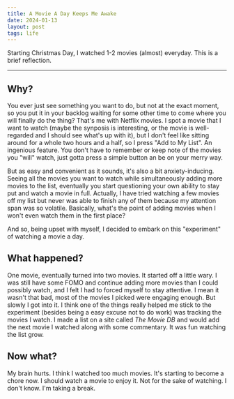 ```yaml
---
title: A Movie A Day Keeps Me Awake
date: 2024-01-13 
layout: post
tags: life
---
```


Starting Christmas Day, I watched 1-2 movies (almost) everyday. This is a brief reflection.

---

## Why?

You ever just see something you want to do, but not at the exact moment, so you put it in your backlog waiting for some other time to come where you will finally do the thing? That's me with Netflix movies. I spot a movie that I want to watch (maybe the synposis is interesting, or the movie is well-regarded and I should see what's up with it), but I don't feel like sitting around for a whole two hours and a half, so I press "Add to My List". An ingenious feature. You don't have to remember or keep note of the movies you "will" watch, just gotta press a simple button an be on your merry way.

But as easy and convenient as it sounds, it's also a bit anxiety-inducing. Seeing all the movies you want to watch while simultaneously adding more movies to the list, eventually you start questioning your own ability to stay put and watch a movie in full. Actually, I have tried watching a few movies off my list but never was able to finish any of them because my attention span was so volatile. Basically, what's the point of adding movies when I won't even watch them in the first place?

And so, being upset with myself, I decided to embark on this "experiment" of watching a movie a day.

## What happened?

One movie, eventually turned into two movies. It started off a little wary. I was still have some FOMO and continue adding more movies than I could possibly watch, and I felt I had to forced myself to stay attentive. I mean it wasn't that bad, most of the movies I picked were engaging enough. But slowly I got into it. I think one of the things really helped me stick to the experiment (besides being a easy excuse not to do work) was tracking the movies I watch. I made a list on a site called *The Movie DB* and would add the next movie I watched along with some commentary. It was fun watching the list grow.

## Now what?

My brain hurts. I think I watched too much movies. It's starting to become a chore now. I should watch a movie to enjoy it. Not for the sake of watching. I don't know. I'm taking a break.

